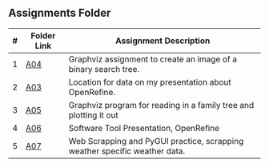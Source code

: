 ##  Assignments Folder

|   #   | Folder Link | Assignment Description |
| :---: | ----------- | ---------------------- |
|   1   |     [A04](A04)     | Graphviz assignment to create an image of a binary search tree.                       |
|   2   |     [A03](A03/)     | Location for data on my presentation about OpenRefine.                                     |
|   3   |   [A05](A05/)       | Graphviz program for reading in a family tree and plotting it out |
|   4   |   [A06](A06/)       | Software Tool Presentation, OpenRefine |
|   5   |   [A07](A07/)     |   Web Scrapping and PyGUI practice, scrapping weather specific weather data. |